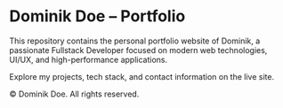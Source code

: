 # Dominik Doe – Portfolio

This repository contains the personal portfolio website of Dominik, a passionate Fullstack Developer focused on modern web technologies, UI/UX, and high-performance applications.

Explore my projects, tech stack, and contact information on the live site.

© Dominik Doe. All rights reserved.
